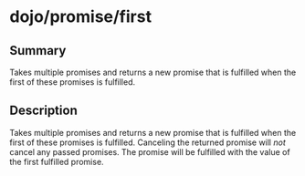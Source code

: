 # dojo/promise/first

## Summary

Takes multiple promises and returns a new promise that is fulfilled
when the first of these promises is fulfilled.
## Description

Takes multiple promises and returns a new promise that is fulfilled
when the first of these promises is fulfilled. Canceling the returned
promise will *not* cancel any passed promises. The promise will be
fulfilled with the value of the first fulfilled promise.
